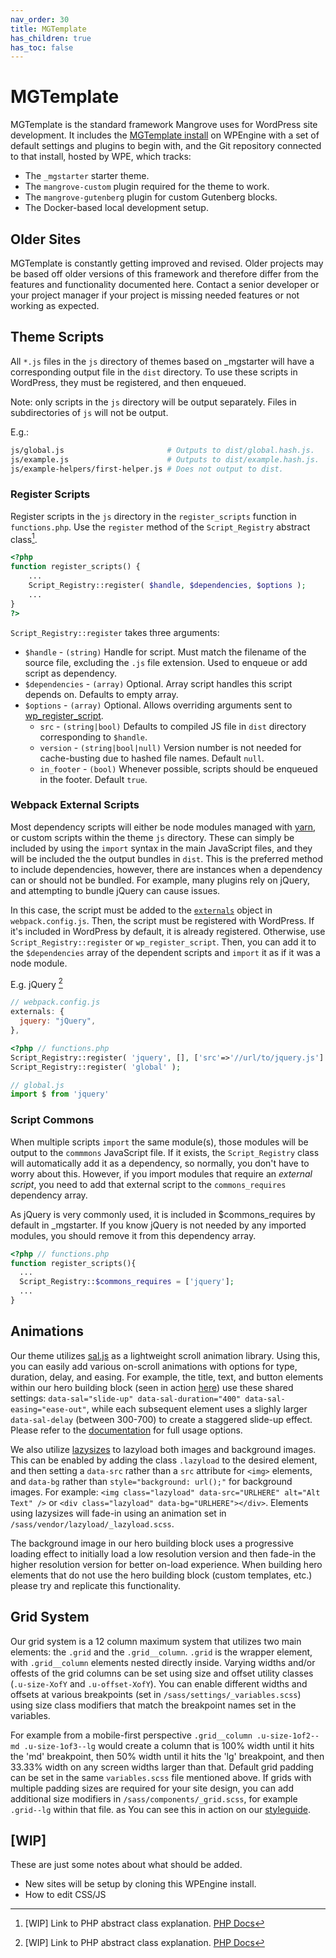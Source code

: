 ```yaml
---
nav_order: 30
title: MGTemplate
has_children: true
has_toc: false
---
```

# MGTemplate

MGTemplate is the standard framework Mangrove uses for WordPress site development.
It includes the [MGTemplate install](https://mgtemplate.wpengine.com) on WPEngine with
a set of default settings and plugins to begin with, and
the Git repository connected to that install, hosted by WPE, which tracks:
- The `_mgstarter` starter theme.
- The `mangrove-custom` plugin required for the theme to work.
- The `mangrove-gutenberg` plugin for custom Gutenberg blocks.
- The Docker-based local development setup.

## Older Sites
MGTemplate is constantly getting improved and revised.
Older projects may be based off older versions of this framework
and therefore differ from the features and functionality documented here.
Contact a senior developer or your project manager if your project is
missing needed features or not working as expected.

## Theme Scripts
All `*.js` files in the `js` directory of themes based on _mgstarter will have a corresponding output file in the `dist` directory. To use these scripts in WordPress, they must be registered, and then enqueued.

Note: only scripts in the `js` directory will be output separately. Files in subdirectories of `js` will not be output.

E.g.:
```sh
js/global.js                       # Outputs to dist/global.hash.js.
js/example.js                      # Outputs to dist/example.hash.js.
js/example-helpers/first-helper.js # Does not output to dist.
```

### Register Scripts

Register scripts in the `js` directory in the `register_scripts` function in `functions.php`.
Use the `register` method of the `Script_Registry` abstract class[^1].

```php
<?php
function register_scripts() {
    ...
    Script_Registry::register( $handle, $dependencies, $options );
    ...
}
?>
```

`Script_Registry::register` takes three arguments:
* `$handle` - `(string)` Handle for script.
    Must match the filename of the source file, excluding the `.js` file extension.
    Used to enqueue or add script as dependency.
* `$dependencies` - `(array)` Optional. Array script handles this script depends on.
    Defaults to empty array.
* `$options` - `(array)` Optional. Allows overriding arguments sent to [wp_register_script](https://developer.wordpress.org/reference/functions/wp_register_script/).
    * `src` - `(string|bool)` Defaults to compiled JS file in `dist` directory corresponding to `$handle`.
    * `version` - `(string|bool|null)` Version number is not needed for cache-busting due to hashed file names.
         Default `null`.
    * `in_footer` - `(bool)` Whenever possible, scripts should be enqueued in the footer.
         Default `true`.

[^1]: [WIP] Link to PHP abstract class explanation. [PHP Docs](https://www.php.net/manual/en/language.oop5.abstract.php)

### Webpack External Scripts
Most dependency scripts will either be node modules managed with
[yarn](/local-development/css-javascript),
or custom scripts within the theme `js` directory.
These can simply be included by using the `import` syntax in the main JavaScript files, and
they will be included the the output bundles in `dist`.
This is the preferred method to include dependencies, however,
there are instances when a dependency can or should not be bundled.
For example, many plugins rely on jQuery, and attempting to bundle jQuery can cause issues.

In this case, the script must be added to the [`externals`](https://webpack.js.org/configuration/externals/) object in `webpack.config.js`.
Then, the script must be registered with WordPress.
If it's included in WordPress by default, it is already registered.
Otherwise, use `Script_Registry::register` or `wp_register_script`.
Then, you can add it to the `$dependencies` array of the dependent scripts and
`import` it as if it was a node module.

E.g. jQuery [^1]
```js
// webpack.config.js
externals: {
  jquery: "jQuery",
},
```
```php
<?php // functions.php
Script_Registry::register( 'jquery', [], ['src'=>'//url/to/jquery.js'] );
Script_Registry::register( 'global' );
```
```js
// global.js
import $ from 'jquery'

```
[^1]: This is a somewhat contrived example.
    jQuery is already registered by WordPress, so there is no need to register it again as shown in this example.

### Script Commons
When multiple scripts `import` the same module(s),
those modules will be output to the `commmons` JavaScript file.
If it exists, the `Script_Registry` class will automatically add it as a dependency, so
normally, you don't have to worry about this.
However, if you import modules that require an _external script_,
you need to add that external script to the `commons_requires` dependency array.

As jQuery is very commonly used, it is included in $commons_requires by default in _mgstarter.
If you know jQuery is not needed by any imported modules,
you should remove it from this dependency array.

```php
<?php // functions.php
function register_scripts(){
  ...
  Script_Registry::$commons_requires = ['jquery'];
  ...
}
```

## Animations

Our theme utilizes [sal.js](https://github.com/mciastek/sal) as a lightweight scroll animation library. Using this, you can easily add various on-scroll animations with options for type, duration, delay, and easing. For example, the title, text, and button elements within our hero building block (seen in action [here](http://mgtemplate.wpengine.com/)) use these shared settings: `data-sal="slide-up" data-sal-duration="400" data-sal-easing="ease-out"`, while each subsequent element uses a slighly larger `data-sal-delay` (between 300-700) to create a staggered slide-up effect. Please refer to the [documentation](https://github.com/mciastek/sal) for full usage options.

We also utilize [lazysizes](https://github.com/aFarkas/lazysizes) to lazyload both images and background images. This can be enabled by adding the class `.lazyload` to the desired element, and then setting a `data-src` rather than a `src` attribute for `<img>` elements, and `data-bg` rather than `style="background: url();"` for background images. For example: `<img class="lazyload" data-src="URLHERE" alt="Alt Text" />` or `<div class="lazyload" data-bg="URLHERE"></div>`. Elements using lazysizes will fade-in using an animation set in `/sass/vendor/lazyload/_lazyload.scss`. 

The background image in our hero building block uses a progressive loading effect to initially load a low resolution version and then fade-in the higher resolution version for better on-load experience. When building hero elements that do not use the hero building block (custom templates, etc.) please try and replicate this functionality.

## Grid System

Our grid system is a 12 column maximum system that utilizes two main elements: the `.grid` and the `.grid__column`. `.grid` is the wrapper element, with `.grid__column` elements nested directly inside. Varying widths and/or offests of the grid columns can be set using size and offset utility classes (`.u-size-XofY` and `.u-offset-XofY`). You can enable different widths and offsets at various breakpoints (set in `/sass/settings/_variables.scss`) using size class modifiers that match the breakpoint names set in the variables. 

For example from a mobile-first perspective `.grid__column .u-size-1of2--md .u-size-1of3--lg`  would create a column that is 100% width until it hits the 'md' breakpoint, then 50% width until it hits the 'lg' breakpoint, and then 33.33% width on any screen widths larger than that. Default grid padding can be set in the same `variables.scss` file mentioned above. If grids with multiple padding sizes are required for your site design, you can add additional size modifiers in `/sass/components/_grid.scss`, for example `.grid--lg` within that file. as You can see this in action on our [styleguide](http://mgtemplate.wpengine.com/styleguide/).

## [WIP]
These are just some notes about what should be added.

- New sites will be setup by cloning this WPEngine install.
- How to edit CSS/JS
